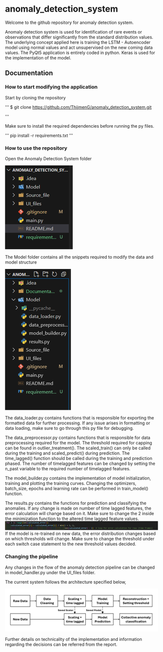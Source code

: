 # anomaly_detection_system

Welcome to the github repository for anomaly detection system. 

Anomaly detection system is used for identification of rare events or observations that differ significantly from the standard distribution values. The underlying concept applied here is training the LSTM - Autoencoder model using normal values and act unsupervised on the new coming data values. The PyQt5 application is entirely coded in python. Keras is used for the implementation of the model.

## Documentation

### How to start modifying the application

Start by cloning the repository

'''
$ git clone https://github.com/ThijmenG/anomaly_detection_system.git

'''

Make sure to install the required dependencies before running the py files.

'''
pip install -r requirements.txt
'''


### How to use the repository

Open the Anomaly Detection System folder 

![alt text](Documentation/Root_directtory.png)

The Model folder contains all the snippets required to modify the data and model structure

![alt text](Documentation/Model_directory.png)

The data_loader.py contains functions that is responsible for exporting the formatted data for further processing. If any issue arises in formatting or data loading, make sure to go through this py file for debugging.

The data_preprocessor.py contains functions that is responsible for data preprocessing required for the model. The threshold required for capping can be found in outlier_treatment(). The scaled_train() can only be called during the training and scaled_predict() during prediction. The time_lagged() function should be called during the training and prediction phased. The number of timelagged features can be changed by setting the n_past variable to the required number of timelagged features.

The model_builder.py contains the implementation of model initialization, training and plotting the training curves. Changing the optimizers, batch_size, epochs and learning rate can be performed in train_model() function. 

The results.py contains the functions for prediction and classifying the anomalies. If any change is made on number of time lagged features, the error calculation will change based on it. Make sure to change the 2 inside the minimization function to the altered time lagged feature values.
![alt text](Documentation/Time_lagged.png)
If the model is re-trained on new data, the error distribution changes based on which thresholds will change. Make sure to change the threshold under each switch case statement to the new threshold values decided.

### Changing the pipeline

Any changes in the flow of the anomaly detection pipeline can be changed in model_handler.py under the UI_files folder.

The current system follows the architecture specified below,

![alt text](Documentation/Software_Pipeline.png)

Further details on technicality of the implementation and information regarding the decisions can be referred from the report.




